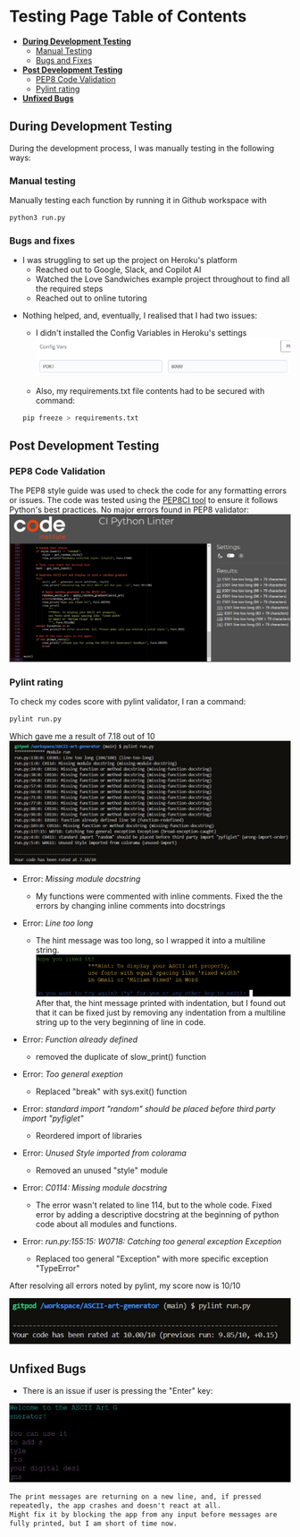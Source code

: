 # Testing Page Table of Contents
* [**During Development Testing**](#during-development-testing)
    * [Manual Testing](#manual-testing)
    * [Bugs and Fixes](#bugs-and-fixes)
* [**Post Development Testing**](#post-development-testing)
    * [PEP8 Code Validation](#pep8-code-validation)
    * [Pylint rating](#pylint-rating)
* [**Unfixed Bugs**](#unfixed-bugs)


## **During Development Testing**
During the development process, I was manually testing in the following ways:

### **Manual testing**
Manually testing each function by running it in Github workspace with
```Bash
python3 run.py
```

### **Bugs and fixes**

- I was struggling to set up the project on Heroku's platform
    - Reached out to Google, Slack, and Copilot AI
    - Watched the Love Sandwiches example project throughout to find all the required steps
    - Reached out to online tutoring

* Nothing helped, and, eventually, I realised that I had two issues:
    - I didn't installed the Config Variables in Heroku's settings
    ![Screenshot of Config Vars](/assets/images/config-vars.jpg)

    - Also, my requirements.txt file contents had to be secured with command:
    ```Bash
    pip freeze > requirements.txt
    ```

## **Post Development Testing**
### PEP8 Code Validation
The PEP8 style guide was used to check the code for any formatting errors or issues. The code was tested using the [PEP8CI tool](https://pep8ci.herokuapp.com/#) to ensure it follows Python's best practices.
No major errors found in PEP8 validator:
![Screenshot of PEP8 result](/assets/images/p8-report.jpg)

### Pylint rating
To check my codes score with pylint validator, I ran a command:
```Bash
pylint run.py
```
Which gave me a result of 7.18 out of  10
![Screenshot of pylint score](/assets/images/pylint-report1.jpg)

- Error: *Missing module docstring*
    - My functions were commented with inline comments. Fixed the the errors by changing inline comments into docstrings

- Error: *Line too long*
    - The hint message was too long, so I wrapped it into a multiline string.
    ![Screenshot of multiline string result](/assets/images/identation-issue.jpg)
    After that, the hint message printed with indentation, but I found out that it can be fixed just by removing any indentation from a multiline string up to the very beginning of line in code.

- Error: *Function already defined*
    - removed the duplicate of slow_print() function

- Error: *Too general exeption*
    - Replaced "break" with sys.exit() function

- Error: *standard import "random" should be placed before third party import "pyfiglet"*
    - Reordered import of libraries

- Error: *Unused Style imported from colorama*
    - Removed an unused "style" module

- Error: *C0114: Missing module docstring*
    - The error wasn't related to line 114, but to the whole code.
    Fixed error by adding a descriptive docstring at the beginning of python code about all modules and functions.

- Error: *run.py:155:15: W0718: Catching too general exception Exception*
    - Replaced too general "Exception" with more specific exception "TypeError"

After resolving all errors noted by pylint, my score now is 10/10

![Screenshot of pylint result 2](/assets/images/pylint-report2.jpg)

## **Unfixed Bugs**
- There is an issue if user is pressing the "Enter" key:

![Screenshot with unfixed bug](/assets/images/unfixed-bug.jpg)

    The print messages are returning on a new line, and, if pressed repeatedly, the app crashes and doesn't react at all.
    Might fix it by blocking the app from any input before messages are fully printed, but I am short of time now.